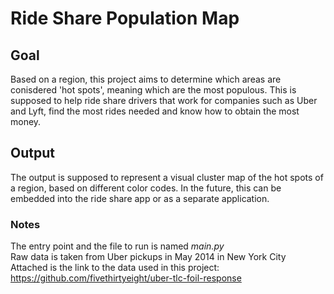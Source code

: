 # Ride Share Population Map
## Goal
Based on a region, this project aims to determine which areas are conisdered 'hot spots', meaning which are the most populous. This is supposed to help ride share drivers that work for companies such as Uber and Lyft, find the most rides needed and know how to obtain the most money.
## Output
The output is supposed to represent a visual cluster map of the hot spots of a region, based on different color codes. In the future, this can be embedded into the ride share app or as a separate application.

### Notes
The entry point and the file to run is named *main.py*</br>
Raw data is taken from Uber pickups in May 2014 in New York City</br>
Attached is the link to the data used in this project: https://github.com/fivethirtyeight/uber-tlc-foil-response

